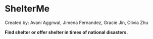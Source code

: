 # ShelterMe
Created by: Avani Aggrwal, Jimena Fernandez, Gracie Jin, Olivia Zhu

**Find shelter or offer shelter in times of national disasters.**
